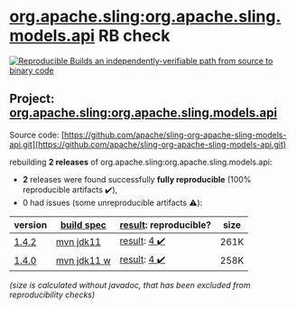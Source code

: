 [org.apache.sling:org.apache.sling.models.api](https://search.maven.org/artifact/org.apache.sling/org.apache.sling.models.api/) RB check
=======

[![Reproducible Builds](https://reproducible-builds.org/images/logos/rb.svg) an independently-verifiable path from source to binary code](https://reproducible-builds.org/)

## Project: [org.apache.sling:org.apache.sling.models.api](https://search.maven.org/artifact/org.apache.sling/org.apache.sling.models.api/)

Source code: [https://github.com/apache/sling-org-apache-sling-models-api.git](https://github.com/apache/sling-org-apache-sling-models-api.git)

rebuilding **2 releases** of org.apache.sling:org.apache.sling.models.api:
- **2** releases were found successfully **fully reproducible** (100% reproducible artifacts :heavy_check_mark:),
- 0 had issues (some unreproducible artifacts :warning:):

| version | [build spec](/BUILDSPEC.md) | [result](https://reproducible-builds.org/docs/jvm/): reproducible? | size |
| -- | --------- | ------ | -- |
| [1.4.2](https://search.maven.org/artifact/org.apache.sling/org.apache.sling.models.api/1.4.2/pom) | [mvn jdk11](org.apache.sling.models.api-1.4.2.buildspec) | [result](org.apache.sling.models.api-1.4.2.buildinfo): [4 :heavy_check_mark: ](org.apache.sling.models.api-1.4.2.buildcompare) | 261K |
| [1.4.0](https://search.maven.org/artifact/org.apache.sling/org.apache.sling.models.api/1.4.0/pom) | [mvn jdk11 w](org.apache.sling.models.api-1.4.0.buildspec) | [result](org.apache.sling.models.api-1.4.0.buildinfo): [4 :heavy_check_mark: ](org.apache.sling.models.api-1.4.0.buildcompare) | 258K |

<i>(size is calculated without javadoc, that has been excluded from reproducibility checks)</i>
